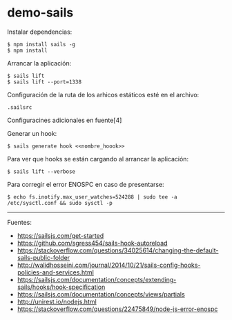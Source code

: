 # demo-sails

Instalar dependencias:

    $ npm install sails -g
    $ npm install

Arrancar la aplicación:

    $ sails lift
    $ sails lift --port=1338

Configuración de la ruta de los arhicos estáticos esté en el archivo:


    .sailsrc

Configuracines adicionales en fuente[4]

Generar un hook:

    $ sails generate hook <<nombre_hoook>>

Para ver que hooks se están cargando al arrancar la aplicación:

    $ sails lift --verbose

Para corregir el error ENOSPC en caso de presentarse:

    $ echo fs.inotify.max_user_watches=524288 | sudo tee -a /etc/sysctl.conf && sudo sysctl -p

---

Fuentes:

+ https://sailsjs.com/get-started
+ https://github.com/sgress454/sails-hook-autoreload
+ https://stackoverflow.com/questions/34025614/changing-the-default-sails-public-folder
+ http://walidhosseini.com/journal/2014/10/21/sails-config-hooks-policies-and-services.html
+ https://sailsjs.com/documentation/concepts/extending-sails/hooks/hook-specification
+ https://sailsjs.com/documentation/concepts/views/partials
+ http://unirest.io/nodejs.html
+ https://stackoverflow.com/questions/22475849/node-js-error-enospc
